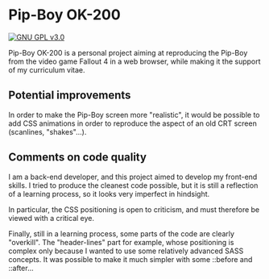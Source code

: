 # Pip-Boy OK-200

[comment]: <> (<p align="center">)

[comment]: <> (  <img src="https://raw.githubusercontent.com/IAmTerror/slimer_script_python/master/img/slimer.png" />)

[comment]: <> (</p>)

[![GNU GPL v3.0](https://img.shields.io/badge/licence-GNU%20GPL%20v3.0-blue)](https://github.com/IAmTerror/phoenix_down_script/blob/master/LICENSE)

Pip-Boy OK-200 is a personal project aiming at reproducing the Pip-Boy from the video game Fallout 4 in a web browser, while making it the support of my curriculum vitae.

## Potential improvements

In order to make the Pip-Boy screen more "realistic", it would be possible to add CSS animations in order to reproduce the aspect of an old CRT screen (scanlines, "shakes"...).

## Comments on code quality

I am a back-end developer, and this project aimed to develop my front-end skills. I tried to produce the cleanest code possible, but it is still a reflection of a learning process, so it looks very imperfect in hindsight.

In particular, the CSS positioning is open to criticism, and must therefore be viewed with a critical eye.

Finally, still in a learning process, some parts of the code are clearly "overkill". The "header-lines" part for example, whose positioning is complex only because I wanted to use some relatively advanced SASS concepts. It was possible to make it much simpler with some ::before and ::after...

[comment]: <> (<p align="center">)

[comment]: <> (  <img src="https://raw.githubusercontent.com/IAmTerror/slimer_script_python/master/img/ghostbusters_logo.png" />)

[comment]: <> (</p>)

